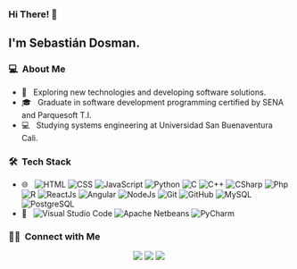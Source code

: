 ### Hi There! 👋

<h2>I'm Sebastián Dosman.</h2>

<h3> 💻 &nbsp;About Me </h3>

- 🤔 &nbsp; Exploring new technologies and developing software solutions.
- 🎓 &nbsp; Graduate in software development programming certified by SENA and Parquesoft T.I.
- 💻 &nbsp; Studying systems engineering at Universidad San Buenaventura Cali.


<h3> 🛠 &nbsp;Tech Stack</h3>

- 🌐 &nbsp;
  ![HTML](https://img.shields.io/badge/-HTML-333333?style=flat&logo=HTML5)
  ![CSS](https://img.shields.io/badge/-CSS-333333?style=flat&logo=CSS3&logoColor=1572B6)
  ![JavaScript](https://img.shields.io/badge/-JavaScript-333333?style=flat&logo=javascript)
  ![Python](https://img.shields.io/badge/-Python-333333?logo=python&logoColor=#3776AB)
  ![C](https://img.shields.io/badge/-C-333333?logo=c&logoColor=#A8B9CC)
  ![C++](https://img.shields.io/badge/-C++-333333?logo=cplusplus&logoColor=#00599C)
  ![CSharp](https://img.shields.io/badge/-CSharp-333333?logo=csharp&logoColor=#239120)
  ![Php](https://img.shields.io/badge/-Php-333333?logo=php&logoColor=#777BB4)
  ![R](https://img.shields.io/badge/-R-333333?logo=r&logoColor=#276DC3)
  ![ReactJs](https://img.shields.io/badge/-ReactJs-333333?logo=react&logoColor=#61DAFB)
  ![Angular](https://img.shields.io/badge/-Angular-333333?logo=angular&logoColor=#DD0031)
  ![NodeJs](https://img.shields.io/badge/-Nodejs-333333?logo=nodedotjs&logoColor=#339933)
  ![Git](https://img.shields.io/badge/-Git-333333?style=flat&logo=git)
  ![GitHub](https://img.shields.io/badge/-GitHub-333333?style=flat&logo=github)
  ![MySQL](https://img.shields.io/badge/-MySQL-333333?logo=mysql&logoColor=#4479A1)
  ![PostgreSQL](https://img.shields.io/badge/-PostgreSQL-333333?logo=postgresql&logoColor=#4169E1)
- 🔧 &nbsp;
  ![Visual Studio Code](https://img.shields.io/badge/-Visual%20Studio%20Code-333333?style=flat&logo=visual-studio-code&logoColor=007ACC)
  ![Apache Netbeans](https://img.shields.io/badge/-Apache%20Netbeans-333333?style=flat&logo=apachenetbeanside&logoColor=#1B6AC6)
  ![PyCharm](https://img.shields.io/badge/-PyCharm-333333?style=flat&logo=pycharm&logoColor=#000000)

<h3> 🤝🏻 &nbsp;Connect with Me </h3>

<p align="center">
<a href="mailto:jsdosman0@gmail.com"><img src="https://img.shields.io/badge/-Jsdosman0@gmail.com-D14836?style=flat-square&logo=Gmail&logoColor=white"/></a>
<a href="https://wa.link/tm86sl"><img src="https://img.shields.io/badge/-WhatsApp-25D366?style=flat-square&logo=whatsapp&logoColor=white"/></a>
<a href="https://www.linkedin.com/in/sebasti%C3%A1n-dosman-8701a01b2/"><img src="https://img.shields.io/badge/-LinkedIn-0A66C2?style=flat-square&logo=linkedin&logoColor=white"/></a>

<!--
**cdthomp1/cdthomp1** is a ✨ _special_ ✨ repository because its `README.md` (this file) appears on your GitHub profile.


